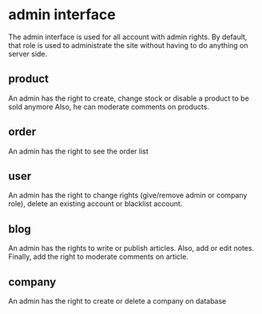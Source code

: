 # admin interface

The admin interface is used for all account with admin rights. By default, that role is used to administrate the site without having to do anything on server side.

## product

An admin has the right to create, change stock or disable a product to be sold anymore
Also, he can moderate comments on products.

## order

An admin has the right to see the order list

## user

An admin has the right to change rights (give/remove admin or company role), delete an existing account or blacklist account.

## blog

An admin has the rights to write or publish articles. Also, add or edit notes.
Finally, add the right to moderate comments on article.

## company

An admin has the right to create or delete a company on database 
